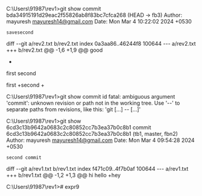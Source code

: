 
C:\Users\91987\rev1>git show
commit bda34915191d29eac2f55826ab8f83bc7cfca268 (HEAD -> fb3)
Author: mayuresh <mayuresh14@gmail.com>
Date:   Mon Mar 4 10:22:02 2024 +0530

    savesecond

diff --git a/rev2.txt b/rev2.txt
index 0a3aa86..46244f8 100644
--- a/rev2.txt
+++ b/rev2.txt
@@ -1,6 +1,9 @@
 good

+
 first
 second

 first
+second
+

C:\Users\91987\rev1>git show commit id
fatal: ambiguous argument 'commit': unknown revision or path not in the working tree.
Use '--' to separate paths from revisions, like this:
'git <command> [<revision>...] -- [<file>...]'

C:\Users\91987\rev1>git show 6cd3c13b9642a0683c2c80852cc7b3ea37b0c8b1
commit 6cd3c13b9642a0683c2c80852cc7b3ea37b0c8b1 (tb1, master, fbn2)
Author: mayuresh <mayuresh14@gmail.com>
Date:   Mon Mar 4 09:54:28 2024 +0530

    second commit

diff --git a/rev1.txt b/rev1.txt
index f471c09..4f7b0af 100644
--- a/rev1.txt
+++ b/rev1.txt
@@ -1,2 +1,3 @@
 hi
 hello
+hey

C:\Users\91987\rev1># expr9
